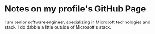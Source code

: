 # Notes on my profile's GitHub Page

I am senior software engineer, specializing in Microsoft technologies and stack. I do dabble a little outside of Microsoft's stack.
